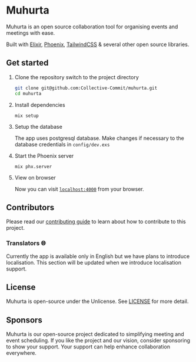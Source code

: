 # Muhurta
Muhurta is an open source collaboration tool for organising events and meetings with ease.


Built with [Elixir](https://github.com/elixir-lang/elixir), [Phoenix](https://github.com/phoenixframework/phoenix), [TailwindCSS](https://github.com/tailwindlabs/tailwindcss) & several other open source libraries.


## Get started

1. Clone the repository switch to the project directory

   ```bash
   git clone git@github.com:Collective-Commit/muhurta.git
   cd muhurta
   ```

2. Install dependencies

   ```
   mix setup
   ```

3. Setup the database

   The app uses postgresql database. Make changes if necessary to the database credentials in `config/dev.exs`

4. Start the Phoenix server

   ```
   mix phx.server
   ```

5. View on browser

   Now you can visit [`localhost:4000`](http://localhost:4000) from your browser.


## Contributors

Please read our [contributing guide](CONTRIBUTING.md) to learn about how to contribute to this project.

### Translators 🌐

Currently the app is available only in English but we have plans to introduce localisation. This section will be updated when we introduce localisation support.

## License

Muhurta is open-source under the Unlicense. See [LICENSE](LICENSE) for more detail.

## Sponsors
Muhurta is our open-source project dedicated to simplifying meeting and event scheduling. If you like the project and our vision, consider sponsoring to show your support. Your support can help enhance collaboration everywhere.